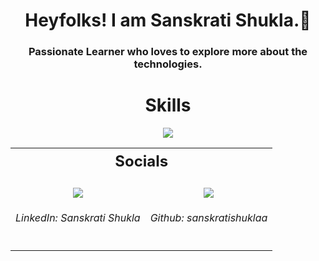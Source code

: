 <h1 align="center">Heyfolks! I am Sanskrati Shukla.🚀</h1>
<h3 align="center"> Passionate Learner who loves to explore more about the technologies.</h3> 
<!-- Skills Section -->
<h1 align="center" style="font-weight: bold;">Skills</h1>
<p align="center">
  <a href="https://skillicons.dev">
    <img src="https://skillicons.dev/icons?i=c,cpp,html,css,java,git,python" />
  </a>
</p>

<!-- Socials Section -->
<table align="center">
  <tr>
    <th colspan="2" align="center" style="font-size: 24px; font-weight: bold;">Socials</th>
  </tr>
  <tr>
    <!-- LinkedIn -->
    <td align="center" valign="top">
      <br>
        <a href="https://www.linkedin.com/in/sanskrati-shukla-307293324?utm_source=share&utm_campaign=share_via&utm_content=profile&utm_medium=android_app">
          <img src="https://skillicons.dev/icons?i=linkedin" />
        </a>
      <h6>LinkedIn: Sanskrati Shukla</h6>
    </td>
    <!-- GitHub -->
    <td align="center" valign="top">
      <br>
        <a href="https://github.com/sanskratishuklaa">
          <img src="https://skillicons.dev/icons?i=github" />
        </a>
      <h6>Github: sanskratishuklaa</h6>
    </td>
  </tr>
</table>
